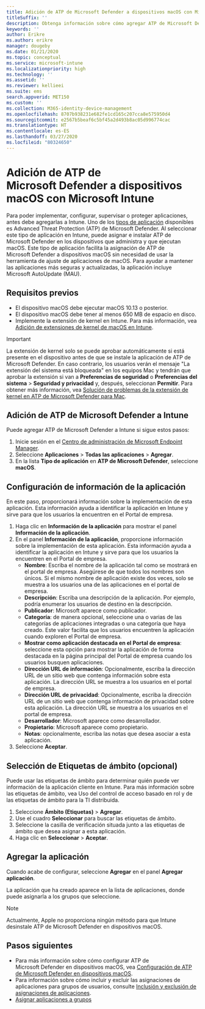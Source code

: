 ```yaml
---
title: Adición de ATP de Microsoft Defender a dispositivos macOS con Microsoft Intune
titleSuffix: ''
description: Obtenga información sobre cómo agregar ATP de Microsoft Defender a dispositivos macOS con Microsoft Intune.
keywords: ''
author: Erikre
ms.author: erikre
manager: dougeby
ms.date: 01/21/2020
ms.topic: conceptual
ms.service: microsoft-intune
ms.localizationpriority: high
ms.technology: ''
ms.assetid: ''
ms.reviewer: kellieei
ms.suite: ems
search.appverid: MET150
ms.custom: ''
ms.collection: M365-identity-device-management
ms.openlocfilehash: 8707b938231e682fe1cd165c207cca8e575950d4
ms.sourcegitcommit: e2567b5beaf6c5bf45a2d493b8ac05d996774cac
ms.translationtype: HT
ms.contentlocale: es-ES
ms.lasthandoff: 03/27/2020
ms.locfileid: "80324650"
---
```

# <a name="add-microsoft-defender-atp-to-macos-devices-using-microsoft-intune"></a>Adición de ATP de Microsoft Defender a dispositivos macOS con Microsoft Intune

Para poder implementar, configurar, supervisar o proteger aplicaciones, antes debe agregarlas a Intune. Uno de los [tipos de aplicación](apps-add.md#app-types-in-microsoft-intune) disponibles es Advanced Threat Protection (ATP) de Microsoft Defender. Al seleccionar este tipo de aplicación en Intune, puede asignar e instalar ATP de Microsoft Defender en los dispositivos que administra y que ejecutan macOS. Este tipo de aplicación facilita la asignación de ATP de Microsoft Defender a dispositivos macOS sin necesidad de usar la herramienta de ajuste de aplicaciones de macOS. Para ayudar a mantener las aplicaciones más seguras y actualizadas, la aplicación incluye Microsoft AutoUpdate (MAU).

## <a name="prerequisites"></a>Requisitos previos
- El dispositivo macOS debe ejecutar macOS 10.13 o posterior.
- El dispositivo macOS debe tener al menos 650 MB de espacio en disco.
- Implemente la extensión de kernel en Intune. Para más información, vea [Adición de extensiones de kernel de macOS en Intune](../configuration/kernel-extensions-overview-macos.md).

> [!IMPORTANT]
> La extensión de kernel solo se puede aprobar automáticamente si está presente en el dispositivo antes de que se instale la aplicación de ATP de Microsoft Defender. En caso contrario, los usuarios verán el mensaje "La extensión del sistema está bloqueada" en los equipos Mac y tendrán que aprobar la extensión si van a **Preferencias de seguridad** o **Preferencias del sistema** > **Seguridad y privacidad** y, después, seleccionan **Permitir**. Para obtener más información, vea [Solución de problemas de la extensión de kernel en ATP de Microsoft Defender para Mac](https://docs.microsoft.com/windows/security/threat-protection/microsoft-defender-atp/mac-support-kext).

## <a name="add-microsoft-defender-atp-to-intune"></a>Adición de ATP de Microsoft Defender a Intune
Puede agregar ATP de Microsoft Defender a Intune si sigue estos pasos:

1. Inicie sesión en el [Centro de administración de Microsoft Endpoint Manager](https://go.microsoft.com/fwlink/?linkid=2109431).
2. Seleccione **Aplicaciones** > **Todas las aplicaciones** > **Agregar**.
3. En la lista **Tipo de aplicación** en **ATP de Microsoft Defender**, seleccione **macOS**.

## <a name="configure-app-information"></a>Configuración de información de la aplicación
En este paso, proporcionará información sobre la implementación de esta aplicación. Esta información ayuda a identificar la aplicación en Intune y sirve para que los usuarios la encuentren en el Portal de empresa.

1. Haga clic en **Información de la aplicación** para mostrar el panel **Información de la aplicación**.
2. En el panel **Información de la aplicación**, proporcione información sobre la implementación de esta aplicación. Esta información ayuda a identificar la aplicación en Intune y sirve para que los usuarios la encuentren en el Portal de empresa.
    - **Nombre**: Escriba el nombre de la aplicación tal como se mostrará en el portal de empresa. Asegúrese de que todos los nombres son únicos. Si el mismo nombre de aplicación existe dos veces, solo se muestra a los usuarios una de las aplicaciones en el portal de empresa.
    - **Descripción**: Escriba una descripción de la aplicación. Por ejemplo, podría enumerar los usuarios de destino en la descripción.
    - **Publicador**: Microsoft aparece como publicador.
    - **Categoría**: de manera opcional, seleccione una o varias de las categorías de aplicaciones integradas o una categoría que haya creado. Este valor facilita que los usuarios encuentren la aplicación cuando exploren el Portal de empresa.
    - **Mostrar como aplicación destacada en el Portal de empresa**: seleccione esta opción para mostrar la aplicación de forma destacada en la página principal del Portal de empresa cuando los usuarios busquen aplicaciones.
    - **Dirección URL de información**: Opcionalmente, escriba la dirección URL de un sitio web que contenga información sobre esta aplicación. La dirección URL se muestra a los usuarios en el portal de empresa.
    - **Dirección URL de privacidad**: Opcionalmente, escriba la dirección URL de un sitio web que contenga información de privacidad sobre esta aplicación. La dirección URL se muestra a los usuarios en el portal de empresa.
    - **Desarrollador**: Microsoft aparece como desarrollador.
    - **Propietario**: Microsoft aparece como propietario.
    - **Notas**: opcionalmente, escriba las notas que desea asociar a esta aplicación.
3. Seleccione **Aceptar**.

## <a name="select-scope-tags-optional"></a>Selección de Etiquetas de ámbito (opcional)
Puede usar las etiquetas de ámbito para determinar quién puede ver información de la aplicación cliente en Intune. Para más información sobre las etiquetas de ámbito, vea Uso del control de acceso basado en rol y de las etiquetas de ámbito para la TI distribuida.
1.    Seleccione **Ámbito (Etiquetas)**  > **Agregar**.
2.    Use el cuadro **Seleccionar** para buscar las etiquetas de ámbito.
3.    Seleccione la casilla de verificación situada junto a las etiquetas de ámbito que desea asignar a esta aplicación.
4.    Haga clic en **Seleccionar** > **Aceptar**.

## <a name="add-the-app"></a>Agregar la aplicación
Cuando acabe de configurar, seleccione **Agregar** en el panel **Agregar aplicación**. 

La aplicación que ha creado aparece en la lista de aplicaciones, donde puede asignarla a los grupos que seleccione. 

> [!NOTE]
> Actualmente, Apple no proporciona ningún método para que Intune desinstale ATP de Microsoft Defender en dispositivos macOS.

## <a name="next-steps"></a>Pasos siguientes
- Para más información sobre cómo configurar ATP de Microsoft Defender en dispositivos macOS, vea [Configuración de ATP de Microsoft Defender en dispositivos macOS](https://docs.microsoft.com/windows/security/threat-protection/microsoft-defender-atp/mac-preferences).
- Para información sobre cómo incluir y excluir las asignaciones de aplicaciones para grupos de usuarios, consulte [Inclusión y exclusión de asignaciones de aplicaciones](apps-inc-exl-assignments.md).
- [Asignar aplicaciones a grupos](apps-deploy.md)

